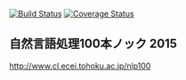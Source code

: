 [![Build Status](https://travis-ci.org/yuhei159/nlp100knock.svg?branch=master)](https://travis-ci.org/yuhei159/nlp100knock)
[![Coverage Status](https://coveralls.io/repos/github/yuhei159/nlp100knock/badge.svg?branch=master)](https://coveralls.io/github/yuhei159/nlp100knock?branch=master)

## 自然言語処理100本ノック 2015
http://www.cl.ecei.tohoku.ac.jp/nlp100
